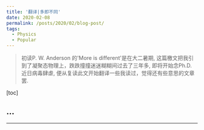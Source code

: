 ```yaml
---
title: '翻译|多即不同'
date: 2020-02-08
permalink: /posts/2020/02/blog-post/
tags:
  - Physics
  - Popular
---
```


 > 初读P. W. Anderson 的'More is different'是在大二暑期, 这篇檄文把我引到了凝聚态物理上，跌跌撞撞迷迷糊糊间过去了三年多, 即将开始念Ph.D. 近日病毒肆虐, 便从复读此文开始翻译一些我读过，觉得还有些意思的文章罢.

[toc]

## ...


------
